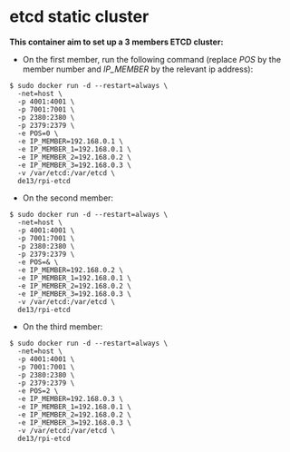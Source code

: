 # etcd static cluster

**This container aim to set up a 3 members ETCD cluster:**

 - On the first member, run the following command (replace *POS* by the member number and *IP_MEMBER* by the relevant ip address):

```
$ sudo docker run -d --restart=always \
  -net=host \
  -p 4001:4001 \
  -p 7001:7001 \
  -p 2380:2380 \
  -p 2379:2379 \
  -e POS=0 \
  -e IP_MEMBER=192.168.0.1 \
  -e IP_MEMBER_1=192.168.0.1 \
  -e IP_MEMBER_2=192.168.0.2 \
  -e IP_MEMBER_3=192.168.0.3 \
  -v /var/etcd:/var/etcd \
  de13/rpi-etcd
```

 - On the second member:

```
$ sudo docker run -d --restart=always \
  -net=host \
  -p 4001:4001 \
  -p 7001:7001 \
  -p 2380:2380 \
  -p 2379:2379 \
  -e POS=& \
  -e IP_MEMBER=192.168.0.2 \
  -e IP_MEMBER_1=192.168.0.1 \
  -e IP_MEMBER_2=192.168.0.2 \
  -e IP_MEMBER_3=192.168.0.3 \
  -v /var/etcd:/var/etcd \
  de13/rpi-etcd
```

 - On the third member:

```
$ sudo docker run -d --restart=always \
  -net=host \
  -p 4001:4001 \
  -p 7001:7001 \
  -p 2380:2380 \
  -p 2379:2379 \
  -e POS=2 \
  -e IP_MEMBER=192.168.0.3 \
  -e IP_MEMBER_1=192.168.0.1 \
  -e IP_MEMBER_2=192.168.0.2 \
  -e IP_MEMBER_3=192.168.0.3 \
  -v /var/etcd:/var/etcd \
  de13/rpi-etcd
```
